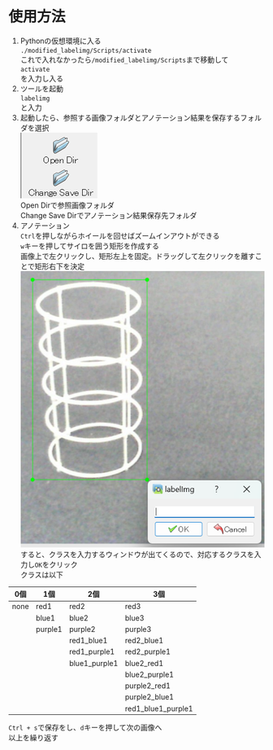 # 使用方法
1. Pythonの仮想環境に入る  
`./modified_labelimg/Scripts/activate`  
これで入れなかったら`/modified_labelimg/Scripts`まで移動して  
`activate`  
を入力し入る
2. ツールを起動  
`labelimg`  
と入力
3. 起動したら、参照する画像フォルダとアノテーション結果を保存するフォルダを選択  
![alt text](<readme_images/スクリーンショット 2024-04-01 134228.png>)  
Open Dirで参照画像フォルダ  
Change Save Dirでアノテーション結果保存先フォルダ  
4. アノテーション  
`Ctrl`を押しながらホイールを回せばズームインアウトができる  
`w`キーを押してサイロを囲う矩形を作成する  
画像上で左クリックし、矩形左上を固定。ドラッグして左クリックを離すことで矩形右下を決定  
![alt text](<readme_images/スクリーンショット 2024-04-01 134915.png>)  
すると、クラスを入力するウィンドウが出てくるので、対応するクラスを入力し`OK`をクリック  
クラスは以下

|0個|1個|2個|3個|  
|----|----|---|---|  
|none|red1|red2|red3  
||blue1|blue2|blue3  
||purple1|purple2|purple3  
|||red1_blue1|red2_blue1
|||red1_purple1|red2_purple1
|||blue1_purple1|blue2_red1
||||blue2_purple1
||||purple2_red1
||||purple2_blue1
||||red1_blue1_purple1

`Ctrl + s`で保存をし、`d`キーを押して次の画像へ  
以上を繰り返す